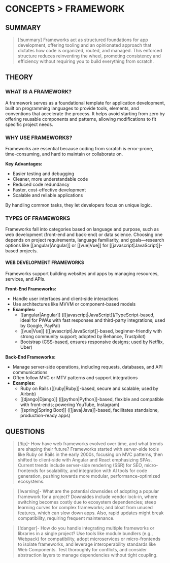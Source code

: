 # CONCEPTS > FRAMEWORK

## SUMMARY
>
> [!summary]
> Frameworks act as structured foundations for app development, offering tooling and an opinionated approach that dictates how code is organized, routed, and managed. This enforced structure reduces reinventing the wheel, promoting consistency and efficiency without requiring you to build everything from scratch.

## THEORY

### WHAT IS A FRAMEWORK?

A framework serves as a foundational template for application development, built on programming languages to provide tools, elements, and conventions that accelerate the process. It helps avoid starting from zero by offering reusable components and patterns, allowing modifications to fit specific project needs.

### WHY USE FRAMEWORKS?

Frameworks are essential because coding from scratch is error-prone, time-consuming, and hard to maintain or collaborate on.

**Key Advantages:**

- Easier testing and debugging
- Cleaner, more understandable code
- Reduced code redundancy
- Faster, cost-effective development
- Scalable and reliable applications

By handling common tasks, they let developers focus on unique logic.

### TYPES OF FRAMEWORKS

Frameworks fall into categories based on language and purpose, such as web development (front-end and back-end) or data science. Choosing one depends on project requirements, language familiarity, and goals—research options like [[angular|Angular]] or [[vue|Vue]] for [[javascript|JavaScript]]-based projects.

#### WEB DEVELOPMENT FRAMEWORKS

Frameworks support building websites and apps by managing resources, services, and APIs.

**Front-End Frameworks:**

- Handle user interfaces and client-side interactions
- Use architectures like MVVM or component-based models
- **Examples:**
  - [[angular|Angular]] ([[javascript|JavaScript]]/TypeScript-based, ideal for PWAs with fast responses and third-party integrations; used by Google, PayPal)
  - [[vue|Vue]] ([[javascript|JavaScript]]-based, beginner-friendly with strong community support; adopted by Behance, Trustpilot)
  - Bootstrap (CSS-based, ensures responsive designs; used by Netflix, Uber)

**Back-End Frameworks:**

- Manage server-side operations, including requests, databases, and API communications
- Often follow MVC or MTV patterns and support integrations
- **Examples:**
  - Ruby on Rails ([[ruby|Ruby]]-based, secure and scalable; used by Airbnb)
  - [[django|Django]] ([[python|Python]]-based, flexible and compatible with front-ends; powering YouTube, Instagram)
  - [[spring|Spring Boot]] ([[java|Java]]-based, facilitates standalone, production-ready apps)

## QUESTIONS
>
> [!tip]- How have web frameworks evolved over time, and what trends are shaping their future?
> Frameworks started with server-side tools like Ruby on Rails in the early 2000s, focusing on MVC patterns, then shifted to client-side with Angular and React emphasizing SPAs. Current trends include server-side rendering (SSR) for SEO, micro-frontends for scalability, and integration with AI tools for code generation, pushing towards more modular, performance-optimized ecosystems.

> [!warning]- What are the potential downsides of adopting a popular framework for a project?
> Downsides include vendor lock-in, where switching becomes costly due to ecosystem dependencies; steep learning curves for complex frameworks; and bloat from unused features, which can slow down apps. Also, rapid updates might break compatibility, requiring frequent maintenance.

> [!danger]- How do you handle integrating multiple frameworks or libraries in a single project?
> Use tools like module bundlers (e.g., Webpack) for compatibility, adopt microservices or micro-frontends to isolate frameworks, and leverage interoperability standards like Web Components. Test thoroughly for conflicts, and consider abstraction layers to manage dependencies without tight coupling.
